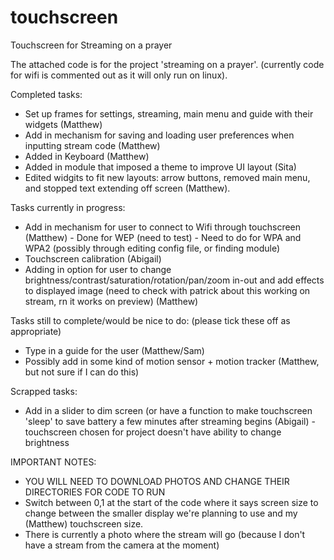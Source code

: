 # touchscreen
Touchscreen for Streaming on a prayer

The attached code is for the project 'streaming on a prayer'. (currently code for wifi is commented out as it will only run on linux). 

Completed tasks:
 - Set up frames for settings, streaming, main menu and guide with their widgets (Matthew)
 - Add in mechanism for saving and loading user preferences when inputting stream code (Matthew)
 - Added in Keyboard (Matthew)
 - Added in module that imposed a theme to improve UI layout (Sita) 
 - Edited widgits to fit new layouts: arrow buttons, removed main menu, and stopped text extending off screen (Matthew). 
 
 Tasks currently in progress:
 - Add in mechanism for user to connect to Wifi through touchscreen (Matthew)
       - Done for WEP (need to test)
       - Need to do for WPA and WPA2 (possibly through editing config file, or finding module)
 - Touchscreen calibration (Abigail)
 - Adding in option for user to change brightness/contrast/saturation/rotation/pan/zoom in-out and add effects to displayed image (need to check with patrick about this working on stream, rn it works on preview) (Matthew)

Tasks still to complete/would be nice to do: (please tick these off as appropriate)
 - Type in a guide for the user (Matthew/Sam)
 - Possibly add in some kind of motion sensor + motion tracker (Matthew, but not sure if I can do this)
 
 Scrapped tasks:
  - Add in a slider to dim screen (or have a function to make touchscreen 'sleep' to save battery a few minutes after streaming begins (Abigail) - touchscreen chosen for project doesn't have ability to change brightness

IMPORTANT NOTES:
- YOU WILL NEED TO DOWNLOAD PHOTOS AND CHANGE THEIR DIRECTORIES FOR CODE TO RUN
- Switch between 0,1 at the start of the code where it says screen size to change between the smaller display we're planning to use and my (Matthew) touchscreen size. 
- There is currently a photo  where the stream will go (because I don't have a stream from the camera at the moment)
